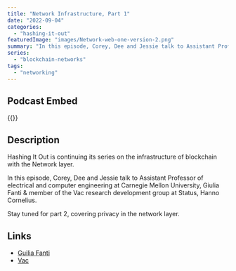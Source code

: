 ```yaml
---
title: "Network Infrastructure, Part 1"
date: "2022-09-04"
categories: 
  - "hashing-it-out"
featuredImage: "images/Network-web-one-version-2.png"
summary: "In this episode, Corey, Dee and Jessie talk to Assistant Professor of electrical and computer engineering at Carnegie Mellon University, Giulia Fanti  & member of the Vac research development group at Status, Hanno Cornelius."
series:
  - "blockchain-networks"
tags:
  - "networking"
---
```


## Podcast Embed
{{<podcast-embed url="https://player.simplecast.com/6908a533-f5ce-4a7f-ab30-acd6d303535d?dark=false&color=EE6E04">}}

## Description
Hashing It Out is continuing its series on the infrastructure of blockchain with the Network layer.

In this episode, Corey, Dee and Jessie talk to Assistant Professor of electrical and computer engineering at Carnegie Mellon University, Giulia Fanti  & member of the Vac research development group at Status, Hanno Cornelius. 

Stay tuned for part 2, covering privacy in the network layer.

## Links 
- [Guilia Fanti](https://www.ece.cmu.edu/directory/bios/fanti-giulia.html)
- [Vac](https://vac.dev)
